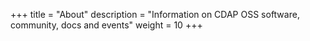 +++
title = "About"
description = "Information on CDAP OSS software, community, docs and events"
weight = 10
+++
